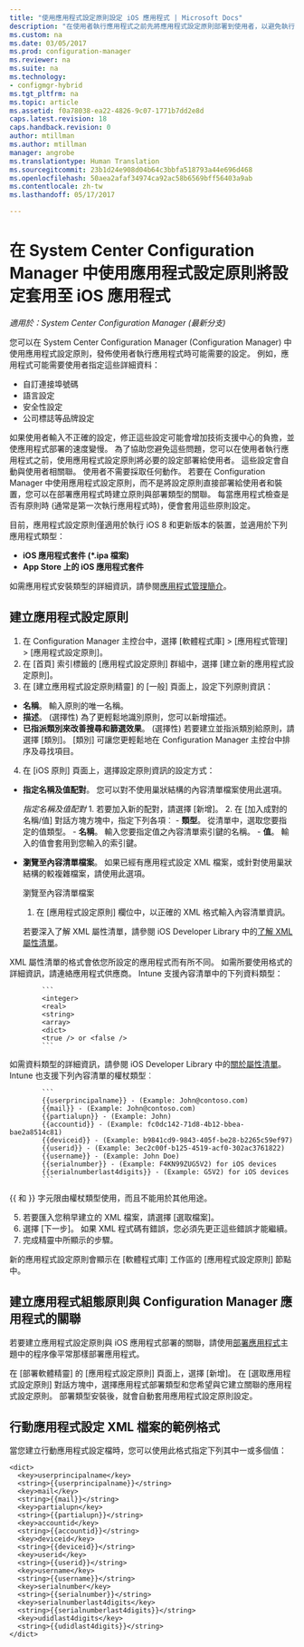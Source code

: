 ```yaml
---
title: "使用應用程式設定原則設定 iOS 應用程式 | Microsoft Docs"
description: "在使用者執行應用程式之前先將應用程式設定原則部署到使用者，以避免執行 iOS 8 或更新版本的裝置發生設定問題。"
ms.custom: na
ms.date: 03/05/2017
ms.prod: configuration-manager
ms.reviewer: na
ms.suite: na
ms.technology:
- configmgr-hybrid
ms.tgt_pltfrm: na
ms.topic: article
ms.assetid: f0a78038-ea22-4826-9c07-1771b7dd2e8d
caps.latest.revision: 18
caps.handback.revision: 0
author: mtillman
ms.author: mtillman
manager: angrobe
ms.translationtype: Human Translation
ms.sourcegitcommit: 23b1d24e908d04b64c3bbfa518793a44e696d468
ms.openlocfilehash: 50aea2afaf34974ca92ac58b6569bff56403a9ab
ms.contentlocale: zh-tw
ms.lasthandoff: 05/17/2017

---
```

# <a name="apply-settings-to-ios-apps-with-app-configuration-policies-in-system-center-configuration-manager"></a>在 System Center Configuration Manager 中使用應用程式設定原則將設定套用至 iOS 應用程式

*適用於：System Center Configuration Manager (最新分支)*


您可以在 System Center Configuration Manager (Configuration Manager) 中使用應用程式設定原則，發佈使用者執行應用程式時可能需要的設定。 例如，應用程式可能需要使用者指定這些詳細資料：
- 自訂連接埠號碼
- 語言設定
- 安全性設定
- 公司標誌等品牌設定

如果使用者輸入不正確的設定，修正這些設定可能會增加技術支援中心的負擔，並使應用程式部署的速度變慢。
為了協助您避免這些問題，您可以在使用者執行應用程式之前，使用應用程式設定原則將必要的設定部署給使用者。 這些設定會自動與使用者相關聯。 使用者不需要採取任何動作。
若要在 Configuration Manager 中使用應用程式設定原則，而不是將設定原則直接部署給使用者和裝置，您可以在部署應用程式時建立原則與部署類型的關聯。 每當應用程式檢查是否有原則時 (通常是第一次執行應用程式時)，便會套用這些原則設定。

目前，應用程式設定原則僅適用於執行 iOS 8 和更新版本的裝置，並適用於下列應用程式類型：

- **iOS 應用程式套件 (*.ipa 檔案)**
- **App Store 上的 iOS 應用程式套件**

如需應用程式安裝類型的詳細資訊，請參閱[應用程式管理簡介](/sccm/apps/understand/introduction-to-application-management)。

## <a name="create-an-app-configuration-policy"></a>建立應用程式設定原則

1. 在 Configuration Manager 主控台中，選擇 [軟體程式庫] > [應用程式管理] > [應用程式設定原則]。
2. 在 [首頁] 索引標籤的 [應用程式設定原則] 群組中，選擇 [建立新的應用程式設定原則]。
3. 在 [建立應用程式設定原則精靈] 的 [一般] 頁面上，設定下列原則資訊：
  - **名稱**。 輸入原則的唯一名稱。
  - **描述**。 (選擇性) 為了更輕鬆地識別原則，您可以新增描述。
  - **已指派類別來改善搜尋和篩選效果**。 (選擇性) 若要建立並指派類別給原則，請選擇 [類別]。 [類別] 可讓您更輕鬆地在 Configuration Manager 主控台中排序及尋找項目。
4. 在 [iOS 原則] 頁面上，選擇設定原則資訊的設定方式：
  - **指定名稱及值配對**。 您可以對不使用巢狀結構的內容清單檔案使用此選項。

      *指定名稱及值配對*
        1. 若要加入新的配對，請選擇 [新增]。
        2. 在 [加入成對的名稱/值] 對話方塊方塊中，指定下列各項︰
            - **類型**。 從清單中，選取您要指定的值類型。
            - **名稱**。 輸入您要指定值之內容清單索引鍵的名稱。
            - **值**。 輸入的值會套用到您輸入的索引鍵。

  - **瀏覽至內容清單檔案**。 如果已經有應用程式設定 XML 檔案，或針對使用巢狀結構的較複雜檔案，請使用此選項。

    瀏覽至內容清單檔案

      1.  在 [應用程式設定原則] 欄位中，以正確的 XML 格式輸入內容清單資訊。

      若要深入了解 XML 屬性清單，請參閱 iOS Developer Library 中的[了解 XML 屬性清單](https://developer.apple.com/library/ios/documentation/Cocoa/Conceptual/PropertyLists/UnderstandXMLPlist/UnderstandXMLPlist.html)。

XML 屬性清單的格式會依您所設定的應用程式而有所不同。 如需所要使用格式的詳細資訊，請連絡應用程式供應商。
Intune 支援內容清單中的下列資料類型：
            
            ```
            <integer>
            <real>
            <string>
            <array>
            <dict>
            <true /> or <false />
            ```
如需資料類型的詳細資訊，請參閱 iOS Developer Library 中的[關於屬性清單](https://developer.apple.com/library/content/documentation/Cocoa/Conceptual/PropertyLists/AboutPropertyLists/AboutPropertyLists.html)。
Intune 也支援下列內容清單的權杖類型︰
            
            ```
            {{userprincipalname}} - (Example: John@contoso.com)
            {{mail}} - (Example: John@contoso.com)
            {{partialupn}} - (Example: John)
            {{accountid}} - (Example: fc0dc142-71d8-4b12-bbea-bae2a8514c81)
            {{deviceid}} - (Example: b9841cd9-9843-405f-be28-b2265c59ef97)
            {{userid}} - (Example: 3ec2c00f-b125-4519-acf0-302ac3761822)
            {{username}} - (Example: John Doe)
            {{serialnumber}} - (Example: F4KN99ZUG5V2) for iOS devices
            {{serialnumberlast4digits}} - (Example: G5V2) for iOS devices
            ```

{{ 和 }} 字元限由權杖類型使用，而且不能用於其他用途。
            
5. 若要匯入您稍早建立的 XML 檔案，請選擇 [選取檔案]。
6. 選擇 [下一步]。 如果 XML 程式碼有錯誤，您必須先更正這些錯誤才能繼續。
7. 完成精靈中所顯示的步驟。

新的應用程式設定原則會顯示在 [軟體程式庫] 工作區的 [應用程式設定原則] 節點中。

## <a name="associate-an-app-configuration-policy-with-a-configuration-manager-application"></a>建立應用程式組態原則與 Configuration Manager 應用程式的關聯

若要建立應用程式設定原則與 iOS 應用程式部署的關聯，請使用[部署應用程式](/sccm/apps/deploy-use/deploy-applications)主題中的程序像平常那樣部署應用程式。

在 [部署軟體精靈] 的 [應用程式設定原則] 頁面上，選擇 [新增]。 在 [選取應用程式設定原則] 對話方塊中，選擇應用程式部署類型和您希望與它建立關聯的應用程式設定原則。
部署類型安裝後，就會自動套用應用程式設定原則設定。

## <a name="example-format-for-the-mobile-app-configuration-xml-file"></a>行動應用程式設定 XML 檔案的範例格式

當您建立行動應用程式設定檔時，您可以使用此格式指定下列其中一或多個值：

```
<dict>
  <key>userprincipalname</key>
  <string>{{userprincipalname}}</string>
  <key>mail</key>
  <string>{{mail}}</string>
  <key>partialupn</key>
  <string>{{partialupn}}</string>
  <key>accountid</key>
  <string>{{accountid}}</string>
  <key>deviceid</key>
  <string>{{deviceid}}</string>
  <key>userid</key>
  <string>{{userid}}</string>
  <key>username</key>
  <string>{{username}}</string>
  <key>serialnumber</key>
  <string>{{serialnumber}}</string>
  <key>serialnumberlast4digits</key>
  <string>{{serialnumberlast4digits}}</string>
  <key>udidlast4digits</key>
  <string>{{udidlast4digits}}</string>
</dict>
```

